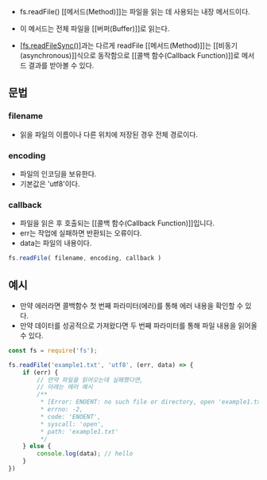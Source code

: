 - fs.readFile() [[메서드(Method)]]는 파일을 읽는 데 사용되는 내장 메서드이다.
- 이 메서드는 전체 파일을 [[버퍼(Buffer)]]로 읽는다.

- [[fs.readFileSync()]]([[동기(Synchronous)]]식)과는 다르게 readFile [[메서드(Method)]]는 [[비동기(asynchronous)]]식으로 동작함으로 [[콜백 함수(Callback Function)]]로 메서드 결과를 받아볼 수 있다.


## 문법

### filename

- 읽을 파일의 이름이나 다른 위치에 저장된 경우 전체 경로이다.
### encoding

- 파일의 인코딩을 보유한다.
- 기본값은 'utf8'이다.

### callback

- 파일을 읽은 후 호출되는 [[콜백 함수(Callback Function)]]입니다.
- err는 작업에 실패하면 반환되는 오류이다.
- data는 파일의 내용이다.

```js
fs.readFile( filename, encoding, callback )
```


##  예시

- 만약 에러라면 콜백함수 첫 번째 파라미터(에러)를 통해 에러 내용을 확인할 수 있다.
- 만약 데이터를 성공적으로 가져왔다면 두 번째 파라미터를 통해 파일 내용을 읽어올 수 있다.

```js
const fs = require('fs');

fs.readFile('example1.txt', 'utf8', (err, data) => {
	if (err) {
	    // 만약 파일을 읽어오는데 실패했다면,
	    // 아래는 에러 예시
	    /**
	     * [Error: ENOENT: no such file or directory, open 'example1.txt'] {
	     * errno: -2,
	     * code: 'ENOENT',
	     * syscall: 'open',
	     * path: 'example1.txt'
	     */
	} else {
		console.log(data); // hello
	}  
})
```